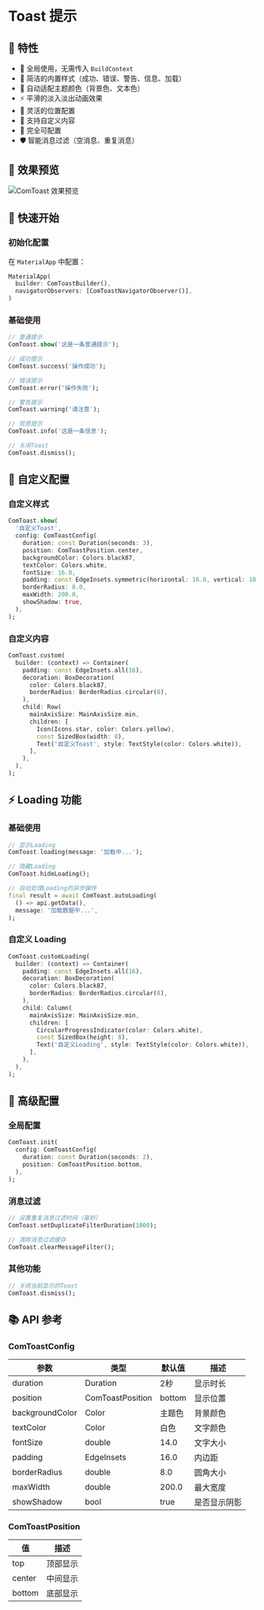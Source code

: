 # Toast 提示

## 🌟 特性

- 🚀 全局使用，无需传入 `BuildContext`
- 🎨 简洁的内置样式（成功、错误、警告、信息、加载）
- 🌈 自动适配主题颜色（背景色、文本色）
- ⚡ 平滑的淡入淡出动画效果
- 🎯 灵活的位置配置
- 📱 支持自定义内容
- 🔧 完全可配置
- 🛡️ 智能消息过滤（空消息、重复消息）

## 📱 效果预览

![ComToast 效果预览](https://er-dong-chen.github.io/images/demo/toast.gif)

## 🚀 快速开始

### 初始化配置

在 `MaterialApp` 中配置：

```dart
MaterialApp(
  builder: ComToastBuilder(),
  navigatorObservers: [ComToastNavigatorObserver()],
)
```

### 基础使用

```dart
// 普通提示
ComToast.show('这是一条普通提示');

// 成功提示
ComToast.success('操作成功');

// 错误提示
ComToast.error('操作失败');

// 警告提示
ComToast.warning('请注意');

// 信息提示
ComToast.info('这是一条信息');

// 关闭Toast
ComToast.dismiss();
```

## 🎨 自定义配置

### 自定义样式

```dart
ComToast.show(
  '自定义Toast',
  config: ComToastConfig(
    duration: const Duration(seconds: 3),
    position: ComToastPosition.center,
    backgroundColor: Colors.black87,
    textColor: Colors.white,
    fontSize: 16.0,
    padding: const EdgeInsets.symmetric(horizontal: 16.0, vertical: 10.0),
    borderRadius: 8.0,
    maxWidth: 200.0,
    showShadow: true,
  ),
);
```

### 自定义内容

```dart
ComToast.custom(
  builder: (context) => Container(
    padding: const EdgeInsets.all(16),
    decoration: BoxDecoration(
      color: Colors.black87,
      borderRadius: BorderRadius.circular(8),
    ),
    child: Row(
      mainAxisSize: MainAxisSize.min,
      children: [
        Icon(Icons.star, color: Colors.yellow),
        const SizedBox(width: 8),
        Text('自定义Toast', style: TextStyle(color: Colors.white)),
      ],
    ),
  ),
);
```

## ⚡ Loading 功能

### 基础使用

```dart
// 显示Loading
ComToast.loading(message: '加载中...');

// 隐藏Loading
ComToast.hideLoading();

// 自动处理Loading的异步操作
final result = await ComToast.autoLoading(
  () => api.getData(),
  message: '加载数据中...',
);
```

### 自定义 Loading

```dart
ComToast.customLoading(
  builder: (context) => Container(
    padding: const EdgeInsets.all(16),
    decoration: BoxDecoration(
      color: Colors.black87,
      borderRadius: BorderRadius.circular(8),
    ),
    child: Column(
      mainAxisSize: MainAxisSize.min,
      children: [
        CircularProgressIndicator(color: Colors.white),
        const SizedBox(height: 8),
        Text('自定义Loading', style: TextStyle(color: Colors.white)),
      ],
    ),
  ),
);
```

## 🔧 高级配置

### 全局配置

```dart
ComToast.init(
  config: ComToastConfig(
    duration: const Duration(seconds: 2),
    position: ComToastPosition.bottom,
  ),
);
```

### 消息过滤

```dart
// 设置重复消息过滤时间（毫秒）
ComToast.setDuplicateFilterDuration(1000);

// 清除消息过滤缓存
ComToast.clearMessageFilter();
```

### 其他功能

```dart
// 关闭当前显示的Toast
ComToast.dismiss();
```

## 📚 API 参考

### ComToastConfig

| 参数 | 类型 | 默认值 | 描述 |
|------|------|--------|------|
| duration | Duration | 2秒 | 显示时长 |
| position | ComToastPosition | bottom | 显示位置 |
| backgroundColor | Color | 主题色 | 背景颜色 |
| textColor | Color | 白色 | 文字颜色 |
| fontSize | double | 14.0 | 文字大小 |
| padding | EdgeInsets | 16.0 | 内边距 |
| borderRadius | double | 8.0 | 圆角大小 |
| maxWidth | double | 200.0 | 最大宽度 |
| showShadow | bool | true | 是否显示阴影 |

### ComToastPosition

| 值 | 描述 |
|------|------|
| top | 顶部显示 |
| center | 中间显示 |
| bottom | 底部显示 |